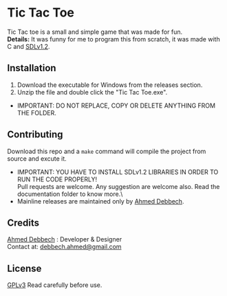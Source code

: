 # Tic Tac Toe
Tic Tac toe is a small and simple game that was made for fun.\
**Details:** It was funny for me to program this from scratch, it was made with C and [SDLv1.2](https://www.libsdl.org/). 
## Installation
 1) Download the executable for Windows from the releases section. 
 2) Unzip the file and double click the "Tic Tac Toe.exe".
* IMPORTANT: DO NOT REPLACE, COPY OR DELETE ANYTHING FROM THE FOLDER.
## Contributing
Download this repo and a `make` command will compile the project from source and excute it.
 * IMPORTANT: YOU HAVE TO INSTALL SDLv1.2 LIBRARIES IN ORDER TO RUN THE CODE PROPERLY!\
Pull requests are welcome.
Any suggestion are welcome also.
Read the documentation folder to know more.\
* Mainline releases are maintained only by [Ahmed Debbech](https://twitter.com/AhmedDebb). 
## Credits
[Ahmed Debbech](https://twitter.com/AhmedDebb) : Developer & Designer\
Contact at: debbech.ahmed@gmail.com
## License
[GPLv3](https://www.gnu.org/licenses/gpl-3.0.en.html) Read carefully before use.
